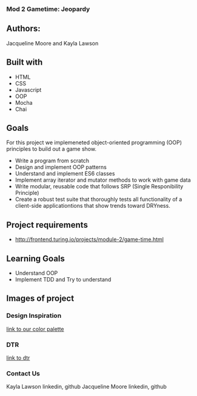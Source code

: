 
### Mod 2 Gametime: Jeopardy

## Authors:
Jacqueline Moore and Kayla Lawson

## Built with

* HTML
* CSS
* Javascript
* OOP 
* Mocha 
* Chai

## Goals

For this project we implemeneted object-oriented programming (OOP) principles to build out a game show. 
* Write a program from scratch
* Design and implement OOP patterns
* Understand and implement ES6 classes
* Implement array iterator and mutator methods to work with game data
* Write modular, reusable code that follows SRP (Single Responibility Principle)
* Create a robust test suite that thoroughly tests all functionality of a client-side applicationtions that show trends toward   DRYness.

## Project requirements

* http://frontend.turing.io/projects/module-2/game-time.html

## Learning Goals 
* Understand OOP 
* Implement TDD and Try to understand 

## Images of project


### Design Inspiration
[link to our color palette](https://www.color-hex.com/color-palette/73403)

### DTR
[link to dtr](https://gist.github.com/jacquelinebelle/fbc58bb9ac3a3be963cbcbdc995d4410)

### Contact Us
Kayla Lawson linkedin, github
Jacqueline Moore linkedin, github
